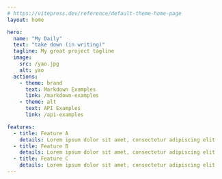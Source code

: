 ```yaml
---
# https://vitepress.dev/reference/default-theme-home-page
layout: home

hero:
  name: "My Daily"
  text: "take down (in writing)"
  tagline: My great project tagline
  image:
    src: /yao.jpg
    alt: yao
  actions:
    - theme: brand
      text: Markdown Examples
      link: /markdown-examples
    - theme: alt
      text: API Examples
      link: /api-examples

features:
  - title: Feature A
    details: Lorem ipsum dolor sit amet, consectetur adipiscing elit
  - title: Feature B
    details: Lorem ipsum dolor sit amet, consectetur adipiscing elit
  - title: Feature C
    details: Lorem ipsum dolor sit amet, consectetur adipiscing elit
---
```


<style>
:root {
  --vp-home-hero-name-color: transparent;
  --vp-home-hero-name-background: -webkit-linear-gradient(120deg, #bd34fe, #41d1ff);

}
</style>